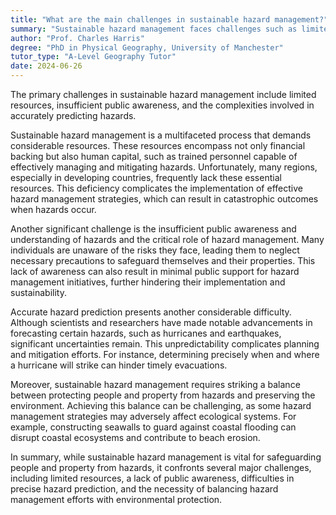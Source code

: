 ```yaml
---
title: "What are the main challenges in sustainable hazard management?"
summary: "Sustainable hazard management faces challenges such as limited resources, insufficient public awareness, and the complexities of accurately predicting hazards."
author: "Prof. Charles Harris"
degree: "PhD in Physical Geography, University of Manchester"
tutor_type: "A-Level Geography Tutor"
date: 2024-06-26
---
```


The primary challenges in sustainable hazard management include limited resources, insufficient public awareness, and the complexities involved in accurately predicting hazards.

Sustainable hazard management is a multifaceted process that demands considerable resources. These resources encompass not only financial backing but also human capital, such as trained personnel capable of effectively managing and mitigating hazards. Unfortunately, many regions, especially in developing countries, frequently lack these essential resources. This deficiency complicates the implementation of effective hazard management strategies, which can result in catastrophic outcomes when hazards occur.

Another significant challenge is the insufficient public awareness and understanding of hazards and the critical role of hazard management. Many individuals are unaware of the risks they face, leading them to neglect necessary precautions to safeguard themselves and their properties. This lack of awareness can also result in minimal public support for hazard management initiatives, further hindering their implementation and sustainability.

Accurate hazard prediction presents another considerable difficulty. Although scientists and researchers have made notable advancements in forecasting certain hazards, such as hurricanes and earthquakes, significant uncertainties remain. This unpredictability complicates planning and mitigation efforts. For instance, determining precisely when and where a hurricane will strike can hinder timely evacuations.

Moreover, sustainable hazard management requires striking a balance between protecting people and property from hazards and preserving the environment. Achieving this balance can be challenging, as some hazard management strategies may adversely affect ecological systems. For example, constructing seawalls to guard against coastal flooding can disrupt coastal ecosystems and contribute to beach erosion.

In summary, while sustainable hazard management is vital for safeguarding people and property from hazards, it confronts several major challenges, including limited resources, a lack of public awareness, difficulties in precise hazard prediction, and the necessity of balancing hazard management efforts with environmental protection.
    